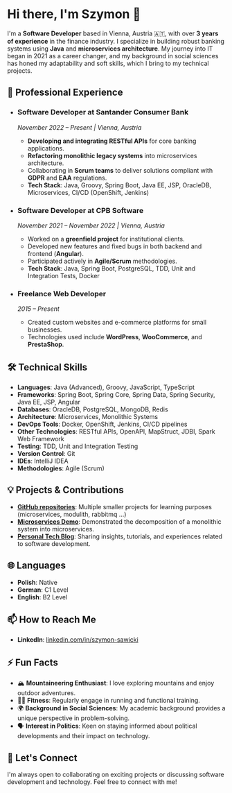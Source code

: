 # Hi there, I'm Szymon 👋

I'm a **Software Developer** based in Vienna, Austria 🇦🇹, with over **3 years of experience** in the finance industry. I specialize in building robust banking systems using **Java** and **microservices architecture**. My journey into IT began in 2021 as a career changer, and my background in social sciences has honed my adaptability and soft skills, which I bring to my technical projects.

## 💼 Professional Experience

- ### **Software Developer at Santander Consumer Bank**
  *November 2022 – Present | Vienna, Austria*

  - **Developing and integrating RESTful APIs** for core banking applications.
  - **Refactoring monolithic legacy systems** into microservices architecture.
  - Collaborating in **Scrum teams** to deliver solutions compliant with **GDPR** and **EAA** regulations.
  - **Tech Stack**: Java, Groovy, Spring Boot, Java EE, JSP, OracleDB, Microservices, CI/CD (OpenShift, Jenkins)

- ### **Software Developer at CPB Software**
  *November 2021 – November 2022 | Vienna, Austria*

  - Worked on a **greenfield project** for institutional clients.
  - Developed new features and fixed bugs in both backend and frontend (**Angular**).
  - Participated actively in **Agile/Scrum** methodologies.
  - **Tech Stack**: Java, Spring Boot, PostgreSQL, TDD, Unit and Integration Tests, Docker

- ### **Freelance Web Developer**
  *2015 – Present*

  - Created custom websites and e-commerce platforms for small businesses.
  - Technologies used include **WordPress**, **WooCommerce**, and **PrestaShop**.

## 🛠️ Technical Skills

- **Languages**: Java (Advanced), Groovy, JavaScript, TypeScript
- **Frameworks**: Spring Boot, Spring Core, Spring Data, Spring Security, Java EE, JSP, Angular
- **Databases**: OracleDB, PostgreSQL, MongoDB, Redis
- **Architecture**: Microservices, Monolithic Systems
- **DevOps Tools**: Docker, OpenShift, Jenkins, CI/CD pipelines
- **Other Technologies**: RESTful APIs, OpenAPI, MapStruct, JDBI, Spark Web Framework
- **Testing**: TDD, Unit and Integration Testing
- **Version Control**: Git
- **IDEs**: IntelliJ IDEA
- **Methodologies**: Agile (Scrum)


## 💡 Projects & Contributions

- **[GitHub repositories](https://github.com/szymon-sawicki?tab=repositories)**: Multiple smaller projects for learning purposes (microservices, modulith, rabbitmq ...)
- **[Microservices Demo](#)**: Demonstrated the decomposition of a monolithic system into microservices.
- **[Personal Tech Blog](https://szymonsawicki.net/)**: Sharing insights, tutorials, and experiences related to software development.

## 🌐 Languages

- **Polish**: Native
- **German**: C1 Level
- **English**: B2 Level

## 📫 How to Reach Me

- **LinkedIn**: [linkedin.com/in/szymon-sawicki](https://www.linkedin.com/in/szymon-sawicki)

## ⚡ Fun Facts

- 🏔 **Mountaineering Enthusiast**: I love exploring mountains and enjoy outdoor adventures.
- 🏃‍♂️ **Fitness**: Regularly engage in running and functional training.
- 🌍 **Background in Social Sciences**: My academic background provides a unique perspective in problem-solving.
- 🗣 **Interest in Politics**: Keen on staying informed about political developments and their impact on technology.

## 🤝 Let's Connect

I'm always open to collaborating on exciting projects or discussing software development and technology. Feel free to connect with me!
